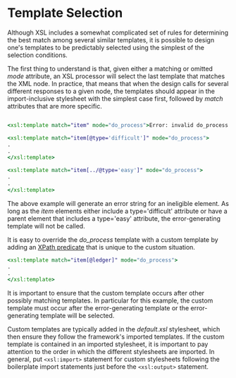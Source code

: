 # Template Selection

Although XSL includes a somewhat complicated set of rules for determining the best match among several
similar templates, it is possible to design one's templates to be predictably selected using the
simplest of the selection conditions.

The first thing to understand is that, given either a matching or omitted *mode* attribute, an
XSL processor will select the last template that matches the XML node.  In practice, that means
that when the design calls for several different responses to a given node, the templates should
appear in the import-inclusive stylesheet with the simplest case first, followed by *match*
attributes that are more specific.

~~~xsl

<xsl:template match="item" mode="do_process">Error: invalid do_process element</xsl:template>

<xsl:template match="item[@type='difficult']" mode="do_process">
.
.
</xsl:template>

<xsl:template match="item[../@type='easy']" mode="do_process">
.
.
</xsl:template>

~~~

The above example will generate an error string for an ineligible element.  As long as the
*item* elements either include a type='difficult' attribute or have a parent element that
includes a type='easy' attribute, the error-generating template will not be called.

It is easy to override the *do_process* template with a custom template by adding an
[XPath predicate](https://www.w3schools.com/xml/xpath_syntax.asp#div-gpt-ad-1493883843099-0)
that is unique to the custom situation.

~~~xsl
<xsl:template match="item[@ledger]" mode="do_process">
.
.
</xsl:template>
~~~

It is important to ensure that the custom template occurs after other possibly matching templates.
In particular for this example, the custom template must occur after the error-generating template
or the error-generating template will be selected.

Custom templates are typically added in the *default.xsl* stylesheet, which then ensure they follow
the framework's imported templates. If the custom template is contained in an imported stylesheet,
it is important to pay attention to the order in which the different stylesheets are imported.  In
general, put `<xsl:import>` statement for custom stylesheets following the boilerplate import
statements just before the `<xsl:output>` statement.


